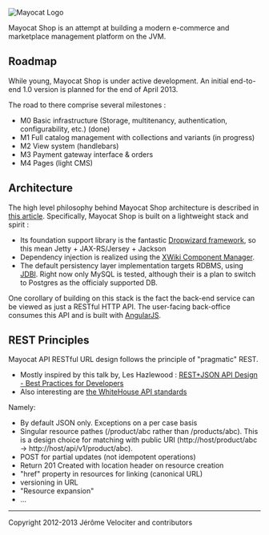 ![Mayocat Logo](http://i.imgur.com/2TxYItk.png "Say Hello To The Mayo Cat")

Mayocat Shop is an attempt at building a modern e-commerce and marketplace management platform on the JVM.

Roadmap
-------

While young, Mayocat Shop is under active development. An initial end-to-end 1.0 version is planned for the end of April 2013.

The road to there comprise several milestones :

- M0 Basic infrastructure (Storage, multitenancy, authentication, configurability, etc.) (done)
- M1 Full catalog management with collections and variants (in progress)
- M2 View system (handlebars)
- M3 Payment gateway interface & orders
- M4 Pages (light CMS)

Architecture
------------

The high level philosophy behind Mayocat Shop architecture is described in [this article](http://velociter.fr/journal/my-idea-of-a-modern-web-app-on-the-jvm). Specifically, Mayocat Shop is built on a lightweight stack and spirit :

- Its foundation support library is the fantastic [Dropwizard framework](http://dropwizard.codahale.com/), so this mean Jetty + JAX-RS/Jersey + Jackson
- Dependency injection is realized using the [XWiki Component Manager](http://extensions.xwiki.org/xwiki/bin/view/Extension/Component+Module).
- The default persistency layer implementation targets RDBMS, using [JDBI](http://jdbi.org/). Right now only MySQL is tested, although their is a plan to switch to Postgres as the officialy supported DB.

One corollary of building on this stack is the fact the back-end service can be viewed as just a RESTful HTTP API. The user-facing back-office consumes this API and is built with [AngularJS](http://angularjs.org).

REST Principles
---------------

Mayocat API RESTful URL design follows the principle of "pragmatic" REST.

- Mostly inspired by this talk by, Les Hazlewood : [REST+JSON API Design - Best Practices for Developers](http://www.youtube.com/watch?v=hdSrT4yjS1g)
- Also interesting are [the WhiteHouse API standards](https://github.com/WhiteHouse/api-standards)

Namely:
- By default JSON only. Exceptions on a per case basis
- Singular resource pathes (/product/abc rather than /products/abc). This is a design choice for matching with public URI (http://host/product/abc -> http://host/api/v1/product/abc).
- POST for partial updates (not idempotent operations)
- Return 201 Created with location header on resource creation
- "href" property in resources for linking (canonical URL)
- versioning in URL
- "Resource expansion"
- ...



---

Copyright 2012-2013 Jérôme Velociter and contributors
